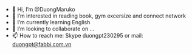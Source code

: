 - 👋 Hi, I’m @DuongMaruko
- 👀 I’m interested in reading book, gym excersize and connect network
- 🌱 I’m currently learning English 
- 💞️ I’m looking to collaborate on ...
- 📫 How to reach me: Skype duongpt230295 or mail: duongpt@fabbi.com.vn

<!---
DuongMaruko/DuongMaruko is a ✨ special ✨ repository because its `README.md` (this file) appears on your GitHub profile.
You can click the Preview link to take a look at your changes.
--->
